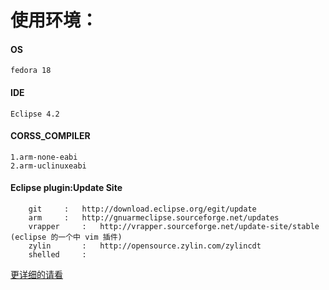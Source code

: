 使用环境：
=====================
#### OS
	fedora 18
#### IDE
	Eclipse 4.2
#### CORSS_COMPILER 
	1.arm-none-eabi
	2.arm-uclinuxeabi
#### Eclipse plugin:Update Site
		git		:  	http://download.eclipse.org/egit/update
		arm		:  	http://gnuarmeclipse.sourceforge.net/updates
		vrapper		:	http://vrapper.sourceforge.net/update-site/stable (eclipse 的一个中 vim 插件)
		zylin		:	http://opensource.zylin.com/zylincdt
		shelled		:
[更详细的请看](http://fulong.github.com/easy4arm/)
